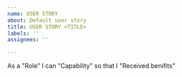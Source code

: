 ```yaml
---
name: USER STORY
about: Default user story
title: USER STORY <TITLE>
labels: ''
assignees: ''

---
```


As a "Role" I can "Capability" so that I "Received benifits"

